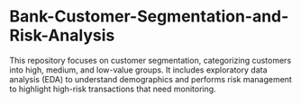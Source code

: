 # Bank-Customer-Segmentation-and-Risk-Analysis
 This repository focuses on customer segmentation, categorizing customers into high, medium, and low-value groups. It includes exploratory data analysis (EDA) to understand demographics and performs risk management to highlight high-risk transactions that need monitoring.
